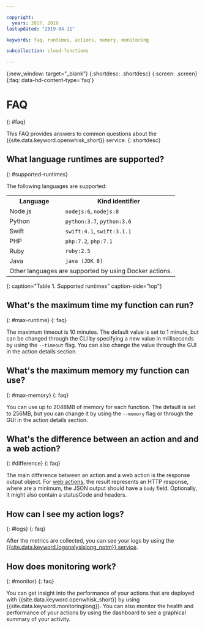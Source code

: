 ```yaml
---

copyright:
  years: 2017, 2019
lastupdated: "2019-04-11"

keywords: faq, runtimes, actions, memory, monitoring

subcollection: cloud-functions

---
```


{:new_window: target="_blank"}
{:shortdesc: .shortdesc}
{:screen: .screen}
{:faq: data-hd-content-type='faq'}


# FAQ
{: #faq}

This FAQ provides answers to common questions about the {{site.data.keyword.openwhisk_short}} service.
{: shortdesc}


## What language runtimes are supported?
{: #supported-runtimes}

The following languages are supported:

<table>
  <tr>
    <th id="language-col">Language</th>
    <th id="kind-identifier-col">Kind identifier</th>
  </tr>
  <tr>
    <td id="language-col-nodejs" headers="language-col">Node.js</td>
    <td headers="kind-identifier-col language-col-nodejs"><code>nodejs:6</code>, <code>nodejs:8</code></td>
  </tr>
  <tr>
    <td id="language-col-python" headers="language-col">Python</td>
    <td headers="kind-identifier-col language-col-python"><code>python:3.7</code>, <code>python:3.6</code></td>
  </tr>
  <tr>
    <td id="language-col-swift" headers="language-col">Swift</td>
    <td headers="kind-identifier-col language-col-swift"><code>swift:4.1</code>, <code>swift:3.1.1</code></td>
  </tr>
  <tr>
    <td id="language-col-php" headers="language-col">PHP</td>
    <td headers="kind-identifier-col language-col-php"><code>php:7.2</code>, <code>php:7.1</code></td>
  </tr>
  <tr>
    <td id="language-col-ruby" headers="language-col">Ruby</td>
    <td headers="kind-identifier-col language-col-ruby"><code>ruby:2.5</code></td>
  </tr>
  <tr>
    <td id="language-col-java" headers="language-col">Java</td>
    <td headers="kind-identifier-col language-col-java"><code>java (JDK 8)</code></td>
  </tr>
  <tr>
    <td headers="language-col" colspan="2">Other languages are supported by using Docker actions.</td>
  </tr>
</table>
{: caption="Table 1. Supported runtimes" caption-side="top"}


## What's the maximum time my function can run?
{: #max-runtime}
{: faq}

The maximum timeout is 10 minutes. The default value is set to 1 minute, but can be changed through the CLI by specifying a new value in milliseconds by using the `--timeout` flag. You can also change the value through the GUI in the action details section.


## What's the maximum memory my function can use?
{: #max-memory}
{: faq}

You can use up to 2048MB of memory for each function. The default is set to 256MB, but you can change it by using the `--memory` flag or through the GUI in the action details section.


## What's the difference between an action and and a web action?
{: #difference}
{: faq}

The main difference between an action and a web action is the response output object. For [web actions](/docs/openwhisk?topic=cloud-functions-openwhisk_webactions#openwhisk_webactions), the result represents an HTTP response, where are a minimum, the JSON output should have a `body` field. Optionally, it might also contain a statusCode and headers.

## How can I see my action logs?
{: #logs}
{: faq}

After the metrics are collected, you can see your logs by using the [{{site.data.keyword.loganalysislong_notm}} service](/docs/openwhisk?topic=cloud-functions-openwhisk_logs#view-logs).


## How does monitoring work?
{: #monitor}
{: faq}

You can get insight into the performance of your actions that are deployed with {{site.data.keyword.openwhisk_short}} by using {{site.data.keyword.monitoringlong}}. You can also monitor the health and performance of your actions by using the dashboard to see a graphical summary of your activity.


